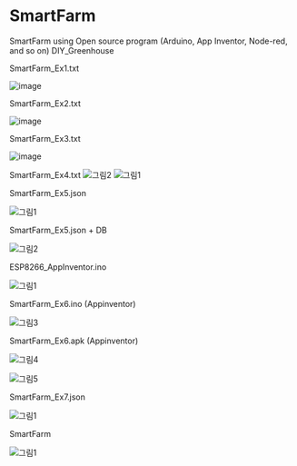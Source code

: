 # SmartFarm
SmartFarm using Open source program (Arduino, App Inventor, Node-red, and so on)
DIY_Greenhouse

SmartFarm_Ex1.txt

![image](https://user-images.githubusercontent.com/60500365/140308143-02df92b2-6e7a-4110-b0f9-7dec0c2dcf70.png)


SmartFarm_Ex2.txt

![image](https://user-images.githubusercontent.com/60500365/140313373-7dd140d4-b949-4956-97ae-f1e925de7285.png)


SmartFarm_Ex3.txt

![image](https://user-images.githubusercontent.com/60500365/140318976-da579646-b246-4b0e-aab7-685b434b932d.png)

SmartFarm_Ex4.txt
![그림2](https://user-images.githubusercontent.com/60500365/142862439-428c04c9-0a7f-495b-b98a-19ca34bf55a9.png)
![그림1](https://user-images.githubusercontent.com/60500365/142862452-587c9b0e-61cf-45d6-99ad-5a47147c2836.png)


SmartFarm_Ex5.json

![그림1](https://user-images.githubusercontent.com/60500365/143161575-fcfc7e7b-2a6b-4c88-b3dc-583df3a1675c.png)


SmartFarm_Ex5.json + DB

![그림2](https://user-images.githubusercontent.com/60500365/143173100-a58aca5b-5321-4631-a669-771337415b35.png)


ESP8266_AppInventor.ino

![그림1](https://user-images.githubusercontent.com/60500365/141729086-8e3e98e0-2ff8-4eb8-b5f1-5d1102071e0c.png)


SmartFarm_Ex6.ino (Appinventor)

![그림3](https://user-images.githubusercontent.com/60500365/145157569-227c25e1-e985-4ad2-90fd-55eb28b82397.png)


SmartFarm_Ex6.apk (Appinventor)

![그림4](https://user-images.githubusercontent.com/60500365/145212370-bd47618d-ff32-4807-9885-52d3bbee581b.png)

![그림5](https://user-images.githubusercontent.com/60500365/145212387-68108603-ae63-4d4e-ac17-c4f6c95c2444.png)

SmartFarm_Ex7.json

![그림1](https://user-images.githubusercontent.com/60500365/177719065-88971ce5-63f5-4f2f-a43c-6f27d713e0be.png)

SmartFarm

![그림1](https://user-images.githubusercontent.com/60500365/226076438-73a5fb7b-0fbd-430c-b60a-d8f0ce759590.png)


